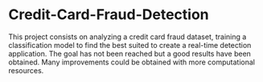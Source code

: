 # Credit-Card-Fraud-Detection

This project consists on analyzing a credit card fraud dataset, training a classification model to find the best suited to create a real-time detection application. The goal has not been reached but a good results have been obtained. Many improvements could be obtained with more computational resources.

